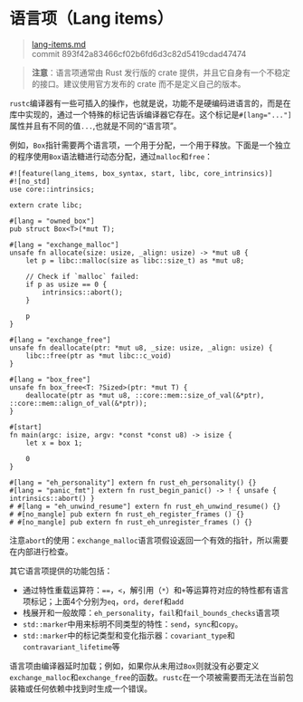 # 语言项（Lang items）

> [lang-items.md](https://github.com/rust-lang/rust/blob/stable/src/doc/book/lang-items.md)
> <br>
> commit 893f42a83466cf02b6fd6d3c82d5419cdad47474

> **注意**：语言项通常由 Rust 发行版的 crate 提供，并且它自身有一个不稳定的接口。建议使用官方发布的 crate 而不是定义自己的版本。

`rustc`编译器有一些可插入的操作，也就是说，功能不是硬编码进语言的，而是在库中实现的，通过一个特殊的标记告诉编译器它存在。这个标记是`#[lang="..."]`属性并且有不同的值`...`,也就是不同的“语言项”。

例如，`Box`指针需要两个语言项，一个用于分配，一个用于释放。下面是一个独立的程序使用`Box`语法糖进行动态分配，通过`malloc`和`free`：

```rust,ignore
#![feature(lang_items, box_syntax, start, libc, core_intrinsics)]
#![no_std]
use core::intrinsics;

extern crate libc;

#[lang = "owned_box"]
pub struct Box<T>(*mut T);

#[lang = "exchange_malloc"]
unsafe fn allocate(size: usize, _align: usize) -> *mut u8 {
    let p = libc::malloc(size as libc::size_t) as *mut u8;

    // Check if `malloc` failed:
    if p as usize == 0 {
        intrinsics::abort();
    }

    p
}

#[lang = "exchange_free"]
unsafe fn deallocate(ptr: *mut u8, _size: usize, _align: usize) {
    libc::free(ptr as *mut libc::c_void)
}

#[lang = "box_free"]
unsafe fn box_free<T: ?Sized>(ptr: *mut T) {
    deallocate(ptr as *mut u8, ::core::mem::size_of_val(&*ptr), ::core::mem::align_of_val(&*ptr));
}

#[start]
fn main(argc: isize, argv: *const *const u8) -> isize {
    let x = box 1;

    0
}

#[lang = "eh_personality"] extern fn rust_eh_personality() {}
#[lang = "panic_fmt"] extern fn rust_begin_panic() -> ! { unsafe { intrinsics::abort() }
# #[lang = "eh_unwind_resume"] extern fn rust_eh_unwind_resume() {}
# #[no_mangle] pub extern fn rust_eh_register_frames () {}
# #[no_mangle] pub extern fn rust_eh_unregister_frames () {}
```

注意`abort`的使用：`exchange_malloc`语言项假设返回一个有效的指针，所以需要在内部进行检查。

其它语言项提供的功能包括：

* 通过特性重载运算符：`==`，`<`，解引用（`*`）和`+`等运算符对应的特性都有语言项标记；上面4个分别为`eq`，`ord`，`deref`和`add`
* 栈展开和一般故障：`eh_personality`，`fail`和`fail_bounds_checks`语言项
* `std::marker`中用来标明不同类型的特性：`send`，`sync`和`copy`。
* `std::marker`中的标记类型和变化指示器：`covariant_type`和`contravariant_lifetime`等

语言项由编译器延时加载；例如，如果你从未用过`Box`则就没有必要定义`exchange_malloc`和`exchange_free`的函数。`rustc`在一个项被需要而无法在当前包装箱或任何依赖中找到时生成一个错误。

